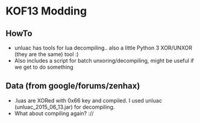 # KOF13 Modding

## HowTo
- unluac has tools for lua decompiling.. also a little Python 3 XOR/UNXOR (they are the same) tool :)
- Also includes a script for batch unxoring/decompiling, might be useful if we get to do something

## Data (from google/forums/zenhax)
- .luas are XORed with 0x66 key and compiled. I used unluac (unluac_2015_06_13.jar) for decompiling. 
- What about compiling again? ://